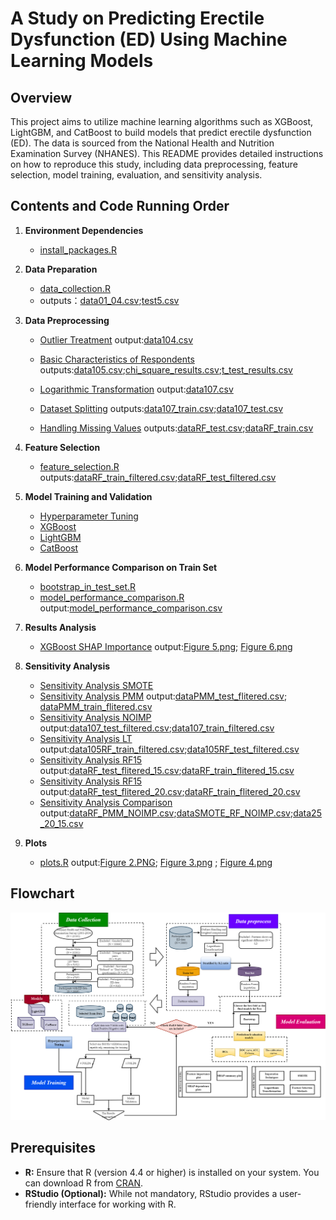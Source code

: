 # A Study on Predicting Erectile Dysfunction (ED) Using Machine Learning Models

## Overview

This project aims to utilize machine learning algorithms such as XGBoost, LightGBM, and CatBoost to build models that predict erectile dysfunction (ED). The data is sourced from the National Health and Nutrition Examination Survey (NHANES). This README provides detailed instructions on how to reproduce this study, including data preprocessing, feature selection, model training, evaluation, and sensitivity analysis.

## Contents and Code Running Order

1. **Environment Dependencies**  
   - [install_packages.R](scripts/install_packages.R)

2. **Data Preparation**  
   - [data_collection.R](scripts/data_collection.R)
   - outputs：[data01_04.csv](https://github.com/Aquapop/ML_ED/blob/main/Data/output/data01_04.csv);[test5.csv](https://github.com/Aquapop/ML_ED/blob/main/Data/output/test5.csv)

3. **Data Preprocessing**
   - [Outlier Treatment](scripts/outlier_analysis.R) output:[data104.csv](https://github.com/Aquapop/ML_ED/blob/main/Data/output/data104.csv)
     
   - [Basic Characteristics of Respondents](scripts/univariate_analysis_and_logarithmic_transformation.R) outputs:[data105.csv](https://github.com/Aquapop/ML_ED/blob/main/Data/output/data105.csv);[chi_square_results.csv](https://github.com/Aquapop/ML_ED/blob/main/Data/output/chi_square_results.csv);[t_test_results.csv](https://github.com/Aquapop/ML_ED/blob/main/Data/output/t_test_results.csv)
     
   - [Logarithmic Transformation](scripts/univariate_analysis_and_logarithmic_transformation.R) output:[data107.csv](https://github.com/Aquapop/ML_ED/blob/main/Data/output/data107.csv)
     
   - [Dataset Splitting](scripts/data_split_randomforest_imputation.R) outputs:[data107_train.csv](https://github.com/Aquapop/ML_ED/blob/main/Data/output/data107_train.csv);[data107_test.csv](https://github.com/Aquapop/ML_ED/blob/main/Data/output/data107_test.csv)
     
   - [Handling Missing Values](scripts/data_split_randomforest_imputation.R) outputs:[dataRF_test.csv](https://github.com/Aquapop/ML_ED/blob/main/Data/output/dataRF_test.csv);[dataRF_train.csv](https://github.com/Aquapop/ML_ED/blob/main/Data/output/dataRF_train.csv)

4. **Feature Selection**
   - [feature_selection.R](scripts/feature_selection.R) outputs:[dataRF_train_filtered.csv](https://github.com/Aquapop/ML_ED/blob/main/Data/output/dataRF_train_flitered.csv);[dataRF_test_filtered.csv](https://github.com/Aquapop/ML_ED/blob/main/Data/output/dataRF_test_flitered.csv)
     
5. **Model Training and Validation**
   - [Hyperparameter Tuning](scripts/hyperparameter_tuning.R)
   - [XGBoost](scripts/xgboost_model_training.R)
   - [LightGBM](scripts/lightgbm_model_training.R)
   - [CatBoost](scripts/CatBoost_model_training.R)

6. **Model Performance Comparison on Train Set**
   - [bootstrap_in_test_set.R](scripts/bootstrap_in_test_set.R)
   - [model_performance_comparison.R](scripts/model_performance_comparison.R) output:[model_performance_comparison.csv](https://github.com/Aquapop/ML_ED/blob/main/Data/output/model_performance_comparison.csv)

7. **Results Analysis**
   - [XGBoost SHAP Importance](scripts/XGBoost_SHAP_importance.R) output:[Figure 5.png](https://github.com/Aquapop/ML_ED/blob/main/Data/output/Figure%205.png); [Figure 6.png](https://github.com/Aquapop/ML_ED/blob/main/Data/output/Figure%206.png)

8. **Sensitivity Analysis**
   - [Sensitivity Analysis SMOTE](scripts/Sensitivity_analysis/Sensitivity_Analysis_SMOTE.R)
   - [Sensitivity Analysis PMM](scripts/Sensitivity_analysis/Sensitivity_Analysis_PMM.R) output:[dataPMM_test_flitered.csv](https://github.com/Aquapop/ML_ED/blob/main/Data/output/dataPMM_test_flitered.csv); [dataPMM_train_flitered.csv](https://github.com/Aquapop/ML_ED/blob/main/Data/output/dataPMM_train_flitered.csv)
   - [Sensitivity Analysis NOIMP](scripts/Sensitivity_analysis/Sensitivity_Analysis_NOIMP.R) output:[data107_test_filtered.csv](https://github.com/Aquapop/ML_ED/blob/main/Data/output/data107_test_flitered.csv);[data107_train_filtered.csv](https://github.com/Aquapop/ML_ED/blob/main/Data/output/data107_train_flitered.csv)
   - [Sensitivity Analysis LT](scripts/Sensitivity_analysis/Sensitivity_Analysis_LT.R) output:[data105RF_train_filtered.csv](https://github.com/Aquapop/ML_ED/blob/main/Data/output/data105RF_train_flitered.csv);[data105RF_test_filtered.csv](https://github.com/Aquapop/ML_ED/blob/main/Data/output/data105RF_test_flitered.csv)
   - [Sensitivity Analysis RF15](scripts/Sensitivity_analysis/Sensitivity_Analysis_RF15.R) output:[dataRF_test_flitered_15.csv](https://github.com/Aquapop/ML_ED/blob/main/Data/output/dataRF_test_flitered_15.csv);[dataRF_train_flitered_15.csv](https://github.com/Aquapop/ML_ED/blob/main/Data/output/dataRF_train_flitered_15.csv)
   - [Sensitivity Analysis RF15](scripts/Sensitivity_analysis/Sensitivity_Analysis_RF20.R) output:[dataRF_test_flitered_20.csv](https://github.com/Aquapop/ML_ED/blob/main/Data/output/dataRF_test_flitered_20.csv);[dataRF_train_flitered_20.csv](https://github.com/Aquapop/ML_ED/blob/main/Data/output/dataRF_train_flitered_20.csv)
   - [Sensitivity Analysis Comparison](scripts/Sensitivity_analysis/Sensitivity_Analysis_Comparison.R) output:[dataRF_PMM_NOIMP.csv](https://github.com/Aquapop/ML_ED/blob/main/Data/output/dataRF_PMM_NOIMP.csv);[dataSMOTE_RF_NOIMP.csv](https://github.com/Aquapop/ML_ED/blob/main/Data/output/dataSMOTE_RF_NOIMP.csv);[data25_20_15.csv](https://github.com/Aquapop/ML_ED/blob/main/Data/output/data25_20_15.csv)

8. **Plots**
   - [plots.R](scripts/plot.R) output:[Figure 2.PNG](https://github.com/Aquapop/ML_ED/blob/main/Data/output/Figure%202.PNG); [Figure 3.png](https://github.com/Aquapop/ML_ED/blob/main/Data/output/Figure%203.png)
; [Figure 4.png](https://github.com/Aquapop/ML_ED/blob/main/Data/output/Figure%204.png)
## Flowchart
![image](https://github.com/Aquapop/ML_ED/blob/main/flowchart/Figure%201.png) 




## Prerequisites

- **R:** Ensure that R (version 4.4 or higher) is installed on your system. You can download R from [CRAN](https://cran.r-project.org/).
- **RStudio (Optional):** While not mandatory, RStudio provides a user-friendly interface for working with R.

